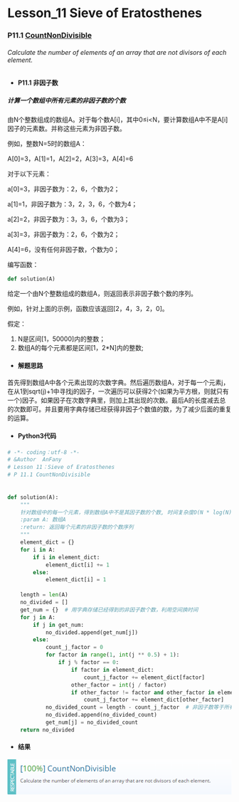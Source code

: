 # Lesson_11 Sieve of Eratosthenes




### P11.1 [CountNonDivisible](https://app.codility.com/programmers/lessons/11-sieve_of_eratosthenes/count_non_divisible/) 


###### Calculate the number of elements of an array that are not divisors of each element.


* #### P11.1  非因子数

##### 计算一个数组中所有元素的非因子数的个数

由N个整数组成的数组A。对于每个数A[i]，其中0≤i<N，要计算数组A中不是A[i]因子的元素数。并称这些元素为非因子数。

例如，整数N=5时的数组A：

A[0]=3，A[1]=1，A[2]=2，A[3]=3，A[4]=6

对于以下元素：

a[0]=3，非因子数为：2，6，个数为2；

a[1]=1，非因子数为：3，2，3，6，个数为4；

a[2]=2，非因子数为：3，3，6，个数为3；

a[3]=3，非因子数为：2，6，个数为2；

A[4]=6，没有任何非因子数，个数为0；


编写函数：
```python
def solution(A)
```

给定一个由N个整数组成的数组A，则返回表示非因子数个数的序列。

例如，针对上面的示例，函数应该返回[2，4，3，2，0]。

假定：

  1. N是区间[1，50000]内的整数；
  2. 数组A的每个元素都是区间[1，2\*N]内的整数;


* #### 解题思路

首先得到数组A中各个元素出现的次数字典。然后遍历数组A，对于每一个元素j，在从1到sqrt(j)+1中寻找j的因子，一次遍历可以获得2个(如果为平方根，则就只有一个)因子。如果因子在次数字典里，则加上其出现的次数。最后A的长度减去总的次数即可。并且要用字典存储已经获得非因子个数值的数，为了减少后面的重复的运算。

* #### Python3代码

```python
# -*- coding：utf-8 -*-
# &Author  AnFany
# Lesson 11：Sieve of Eratosthenes
# P 11.1 CountNonDivisible


def solution(A):
    """
    针对数组中的每一个元素，得到数组A中不是其因子数的个数, 时间复杂度O(N * log(N))
    :param A: 数组A
    :return: 返回每个元素的非因子数的个数序列
    """
    element_dict = {}
    for i in A:
        if i in element_dict:
            element_dict[i] += 1
        else:
            element_dict[i] = 1
 
    length = len(A)
    no_divided = []
    get_num = {}  # 用字典存储已经得到的非因子数个数，利用空间换时间
    for j in A:
        if j in get_num:
            no_divided.append(get_num[j])
        else:
            count_j_factor = 0
            for factor in range(1, int(j ** 0.5) + 1):
                if j % factor == 0:
                    if factor in element_dict:
                        count_j_factor += element_dict[factor]
                    other_factor = int(j / factor)
                    if other_factor != factor and other_factor in element_dict:
                        count_j_factor += element_dict[other_factor]
            no_divided_count = length - count_j_factor  # 非因子数等于所有的个数减去因子占的总个数
            no_divided.append(no_divided_count)  
            get_num[j] = no_divided_count
    return no_divided
```

* #### 结果

![image](https://github.com/Anfany/Codility-Lessons-By-Python3/blob/master/L11_Sieve%20of%20Eratosthenes/11.1.png)
